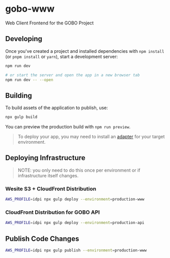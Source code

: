 # gobo-www
Web Client Frontend for the GOBO Project


## Developing

Once you've created a project and installed dependencies with `npm install` (or `pnpm install` or `yarn`), start a development server:

```bash
npm run dev

# or start the server and open the app in a new browser tab
npm run dev -- --open
```

## Building

To build assets of the application to publish, use:

```bash
npx gulp build
```

You can preview the production build with `npm run preview`.

> To deploy your app, you may need to install an [adapter](https://kit.svelte.dev/docs/adapters) for your target environment.


## Deploying Infrastructure

> NOTE: you only need to do this once per environment or if infrastructure itself changes.

### Wesite S3 + CloudFront Distribution
```bash
AWS_PROFILE=idpi npx gulp deploy --environment=production-www
```

### CloudFront Distribution for GOBO API
```bash
AWS_PROFILE=idpi npx gulp deploy --environment=production-api
```


## Publish Code Changes
```bash
AWS_PROFILE=idpi npx gulp publish --environment=production-www
```
